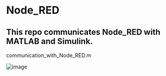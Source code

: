 # Node_RED

## This repo communicates Node_RED with MATLAB and Simulink.


communication_with_Node_RED.m

![image](https://github.com/user-attachments/assets/1e2d4978-5477-4d6e-b80e-0074589de0c8)
